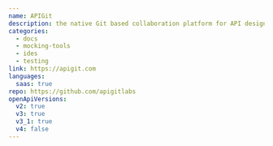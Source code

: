 ```yaml
---
name: APIGit
description: the native Git based collaboration platform for API design, document, mock, testing and share.
categories:
  - docs
  - mocking-tools
  - ides
  - testing
link: https://apigit.com
languages:
  saas: true
repo: https://github.com/apigitlabs
openApiVersions:
  v2: true
  v3: true
  v3_1: true
  v4: false
---
```

